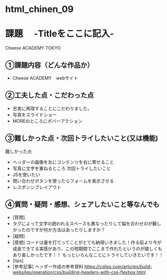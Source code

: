 # html_chinen_09

# 課題　 -Titleをここに記入-
Cheese ACADEMY TOKYO
## ①課題内容（どんな作品か）
- Cheese ACADEMY　webサイト

## ②工夫した点・こだわった点
- 忠実に再現することにこだわりました。
- 写真をスライドショー
- MOREのところにボバーアクション

## ③難しかった点・次回トライしたいこと(又は機能)
難しかった点
- ヘッダーの画像を左にコンテンツを右に寄せること
- 写真に文字を重ねるところ
次回トライしたいこと
- JSを使いたい
- 問い合わせボタンを使ったらフォームを表示させる
- レスポンシブレイアウト

## ④質問・疑問・感想、シェアしたいこと等なんでも
- [質問]
- タグによって文字の囲われるスペースも異なったりして幅を合わせのが難しかったのですが何か方法はあったりしますか？
- [疑問]
- [感想]
コードは量を打てってことがとても納得いきました！作る前より今が成長できてる実感があり、この短期間でここまで作れたというのが嬉しくもあり楽しかったです！！
もっといろんなことにトライしていきたいです！！
- [tips]
- [参考記事]
ヘッダー作成の参考資料
https://coliss.com/articles/build-websites/operation/css/building-headers-with-css-flexbox.html
